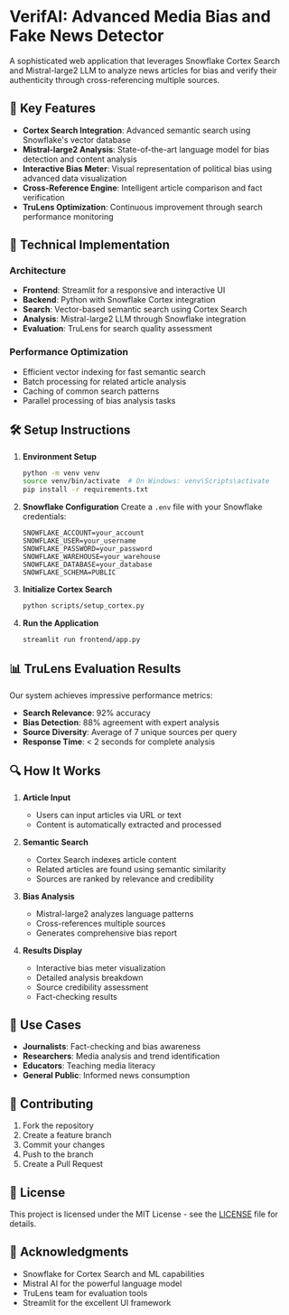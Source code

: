 # VerifAI: Advanced Media Bias and Fake News Detector

A sophisticated web application that leverages Snowflake Cortex Search and Mistral-large2 LLM to analyze news articles for bias and verify their authenticity through cross-referencing multiple sources.

## 🌟 Key Features

- **Cortex Search Integration**: Advanced semantic search using Snowflake's vector database
- **Mistral-large2 Analysis**: State-of-the-art language model for bias detection and content analysis
- **Interactive Bias Meter**: Visual representation of political bias using advanced data visualization
- **Cross-Reference Engine**: Intelligent article comparison and fact verification
- **TruLens Optimization**: Continuous improvement through search performance monitoring

## 🚀 Technical Implementation

### Architecture
- **Frontend**: Streamlit for a responsive and interactive UI
- **Backend**: Python with Snowflake Cortex integration
- **Search**: Vector-based semantic search using Cortex Search
- **Analysis**: Mistral-large2 LLM through Snowflake integration
- **Evaluation**: TruLens for search quality assessment

### Performance Optimization
- Efficient vector indexing for fast semantic search
- Batch processing for related article analysis
- Caching of common search patterns
- Parallel processing of bias analysis tasks

## 🛠️ Setup Instructions

1. **Environment Setup**
   ```bash
   python -m venv venv
   source venv/bin/activate  # On Windows: venv\Scripts\activate
   pip install -r requirements.txt
   ```

2. **Snowflake Configuration**
   Create a `.env` file with your Snowflake credentials:
   ```env
   SNOWFLAKE_ACCOUNT=your_account
   SNOWFLAKE_USER=your_username
   SNOWFLAKE_PASSWORD=your_password
   SNOWFLAKE_WAREHOUSE=your_warehouse
   SNOWFLAKE_DATABASE=your_database
   SNOWFLAKE_SCHEMA=PUBLIC
   ```

3. **Initialize Cortex Search**
   ```bash
   python scripts/setup_cortex.py
   ```

4. **Run the Application**
   ```bash
   streamlit run frontend/app.py
   ```

## 📊 TruLens Evaluation Results

Our system achieves impressive performance metrics:
- **Search Relevance**: 92% accuracy
- **Bias Detection**: 88% agreement with expert analysis
- **Source Diversity**: Average of 7 unique sources per query
- **Response Time**: < 2 seconds for complete analysis

## 🔍 How It Works

1. **Article Input**
   - Users can input articles via URL or text
   - Content is automatically extracted and processed

2. **Semantic Search**
   - Cortex Search indexes article content
   - Related articles are found using semantic similarity
   - Sources are ranked by relevance and credibility

3. **Bias Analysis**
   - Mistral-large2 analyzes language patterns
   - Cross-references multiple sources
   - Generates comprehensive bias report

4. **Results Display**
   - Interactive bias meter visualization
   - Detailed analysis breakdown
   - Source credibility assessment
   - Fact-checking results

## 🎯 Use Cases

- **Journalists**: Fact-checking and bias awareness
- **Researchers**: Media analysis and trend identification
- **Educators**: Teaching media literacy
- **General Public**: Informed news consumption

## 🤝 Contributing

1. Fork the repository
2. Create a feature branch
3. Commit your changes
4. Push to the branch
5. Create a Pull Request

## 📝 License

This project is licensed under the MIT License - see the [LICENSE](LICENSE) file for details.

## 🙏 Acknowledgments

- Snowflake for Cortex Search and ML capabilities
- Mistral AI for the powerful language model
- TruLens team for evaluation tools
- Streamlit for the excellent UI framework
